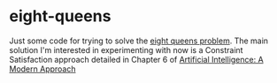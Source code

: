 # eight-queens
Just some code for trying to solve the [eight queens problem](https://en.wikipedia.org/wiki/Eight_queens_puzzle). The main solution I'm interested in experimenting with now is a Constraint Satisfaction approach detailed in Chapter 6 of [Artificial Intelligence: A Modern Approach](http://aima.cs.berkeley.edu/)


